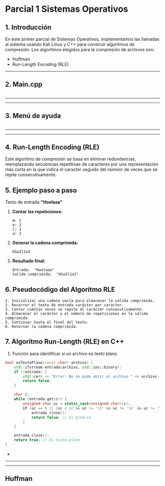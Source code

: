 # Parcial 1 Sistemas Operativos

## 1. Introducción
En este primer parcial de Sistemas Operativos, implementamos las llamadas al sistema usando Kali Linux y C++ para construír algoritmos de compresión.
Los algoritmos elegidos para la compresión de archivos son:
- Huffman
- Run-Length Encoding (RLE)

---
## 2. Main.cpp
```cpp

```
---

---
## 3. Menú de ayuda
```cpp

```
---

---
## 4. Run-Length Encoding (RLE)
Este algoritmo de compresión se basa en eliminar redundancias, reemplazando secuencias repetitivas de caracteres por una representación más corta en la que indica el caracter seguido del númeor de veces que se repite consecutivamente.

## 5. Ejemplo paso a paso
Texto de entrada **"Hoolaaa"**

1. **Contar las repeticiones:**
   ```
   H: 1
   o: 2
   l: 1
   a: 3
   ```
2. **Generar la cadena comprimida:**
   ```
   H1o2l1a3
   ```
3. **Resultado final:**
   ```
   Entrada:  "Hoolaaa"
   Salida comprimida:  "H1o2l1a3"
   ```

## 6. Pseudocódigo del Algoritmo RLE
```plaintext
1. Inicializar una cadena vacía para almacenar la salida comprimida.
2. Recorrer el texto de entrada carácter por carácter.
3. Contar cuántas veces se repite el carácter consecutivamente.
4. Almacenar el carácter y el número de repeticiones en la salida comprimida.
5. Continuar hasta el final del texto.
6. Retornar la cadena comprimida.
```

## 7. Algoritmo Run-Length (RLE) en C++
1. Función para identificar si un archivo es texto plano 
```cpp
bool esTextoPlano(const char* archivo) {
    std::ifstream entrada(archivo, std::ios::binary);
    if (!entrada) {
        std::cerr << "Error: No se pudo abrir el archivo " << archivo << std::endl;
        return false;
    }

    char c;
    while (entrada.get(c)) {
        unsigned char uc = static_cast<unsigned char>(c);
        if (uc == 0 || (uc < 32 && uc != '\t' && uc != '\n' && uc != '\r' && uc != ' ')) {
            entrada.close();
            return false; // Es binario
        }
    }

    entrada.close();
    return true; // Es texto plano
}
```
- 
---

---
Huffman
---
